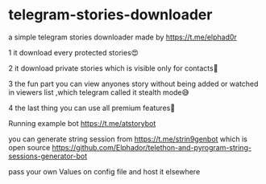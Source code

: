 # telegram-stories-downloader


a simple telegram stories downloader made by https://t.me/elphad0r


1 it download every protected stories😍 

2 it download private stories which is visible only for contacts🤩 

3 the fun part you can view anyones story without being added or watched in viewers list ,which telegram called it stealth mode😅

4 the last thing you can use all premium features🤗


Running example bot https://t.me/atstorybot




you can generate string session  from https://t.me/strin9genbot which is open source https://github.com/Elphador/telethon-and-pyrogram-string-sessions-generator-bot



pass your own Values on config file and host it elsewhere
